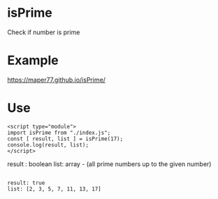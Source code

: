 # isPrime
Check if number is prime


# Example
https://maper77.github.io/isPrime/

  
# Use


````
<script type="module">
import isPrime from "./index.js";
const [ result, list ] = isPrime(17);
console.log(result, list);
</script>
````

result : boolean
list: array - (all prime numbers up to the given number)

````

result: true
list: [2, 3, 5, 7, 11, 13, 17]

````